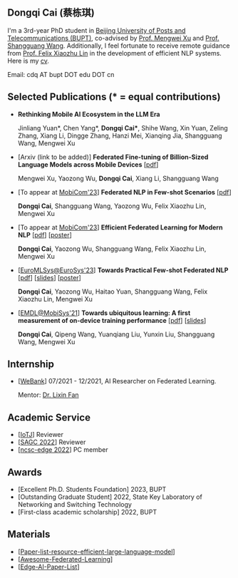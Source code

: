 ## Dongqi Cai (蔡栋琪)

I'm a 3rd-year PhD student in 
[Beijing University of Posts and Telecommunications (BUPT)](https://www.bupt.edu.cn/), co-advised by [Prof. Mengwei Xu](https://xumengwei.github.io/) and [Prof. Shangguang Wang](http://www.sguangwang.com/). 
Additionally, I feel fortunate to receive remote guidance from [Prof. Felix Xiaozhu Lin](https://fxlin.github.io/) in the development of efficient NLP systems.
Here is my [cv](/pdf/cv-cdq.pdf).

<!-- [State Key Laboratory of Networking and Switching Technology](https://sklnst.bupt.edu.cn/), [Computer Science Department](https://scs.bupt.edu.cn/),  -->

<!-- I got my B.S. degree from [BUPT](https://www.bupt.edu.cn/) in 2021. -->

Email: cdq AT bupt DOT edu DOT cn

## Selected Publications (* = equal contributions)

- **Rethinking Mobile AI Ecosystem in the LLM Era**

  Jinliang Yuan\*, Chen Yang\*, **Dongqi Cai\***, Shihe Wang, Xin Yuan, Zeling Zhang, Xiang Li, Dingge Zhang, Hanzi Mei, Xianqing Jia, Shangguang Wang, Mengwei Xu

- \[Arxiv (link to be added)\] **Federated Fine-tuning of Billion-Sized Language Models across Mobile Devices** \[[pdf](pdf/arxiv-forward-fl.pdf)\] 

  Mengwei Xu, Yaozong Wu, **Dongqi Cai**, Xiang Li, Shangguang Wang

- \[To appear at [MobiCom'23](https://www.sigmobile.org/mobicom/2023/)\] **Federated NLP in Few-shot Scenarios** \[[pdf](pdf/MobiCom23-FeS.pdf)\] 

  **Dongqi Cai**, Shangguang Wang, Yaozong Wu, Felix Xiaozhu Lin, Mengwei Xu

- \[To appear at [MobiCom'23](https://www.sigmobile.org/mobicom/2023/)\] **Efficient Federated Learning for Modern NLP** \[[pdf](pdf/MobiCom23-FedAdapter.pdf)\] \[[poster](pdf/TURC-FedAdapter)\]

  **Dongqi Cai**, Yaozong Wu, Shangguang Wang, Felix Xiaozhu Lin, Mengwei Xu

- \[[EuroMLSys@EuroSys'23](https://orange.hosting.lsoft.com/trk/clickp?ref=znwrbbrs9_6-2d8c7_0x33ae25x0148&doi=3578356.3592575)\] **Towards Practical Few-shot Federated NLP** \[[pdf](pdf/main-EuroMLSys23-FedPrompt.pdf)\] \[[slides](slides/EuroMLSys23_Cai.pptx)\] \[[poster](slides/EuroMLSys23_poster.pdf)\]

  **Dongqi Cai**, Yaozong Wu, Haitao Yuan, Shangguang Wang, Felix Xiaozhu Lin, Mengwei Xu

<!-- - \[[IEEE TBD](https://ieeexplore.ieee.org/document/9835002)\] **Accelerating Vertical Federated Learning** \[[pdf](pdf/TBD22.pdf)\]

  **Dongqi Cai**, Tao Fan, Yan Kang, Lixin Fan, Mengwei XU, Shangguang Wang, Qiang Yang -->

- \[[EMDL@MobiSys'21](https://dl.acm.org/doi/abs/10.1145/3469116.3470009)\] **Towards ubiquitous learning: A first measurement of on-device training performance** \[[pdf](pdf/EMDL21.pdf)\] \[[slides](slides/EMDL21_Cai.pptx)\]

  **Dongqi Cai**, Qipeng Wang, Yuanqiang Liu, Yunxin Liu, Shangguang Wang, Mengwei Xu

## Internship
- \[[WeBank](https://fate.readthedocs.io/en/latest/)\] 07/2021 - 12/2021, AI Researcher on Federated Learning. 

  Mentor: [Dr. Lixin Fan](https://scholar.google.fi/citations?user=fOsgdn0AAAAJ&hl=en)

## Academic Service
- \[[IoTJ](https://ieee-iotj.org/)\] Reviewer
- \[[SAGC 2022](https://www.datacom-ieee.org/sagc2022/)\] Reviewer
- \[[ncsc-edge 2022](https://conf.ccf.org.cn/web/api/m9644563065535242241649985902214.action)\] PC member

## Awards
- [Excellent Ph.D. Students Foundation] 2023, BUPT
- [Outstanding Graduate Student] 2022, State Key Laboratory of Networking and Switching Technology
- [First-class academic scholarship] 2022, BUPT

## Materials
- \[[Paper-list-resource-efficient-large-language-model](https://github.com/UbiquitousLearning/Paper-list-resource-efficient-large-language-model)\]
- \[[Awesome-Federated-Learning](https://github.com/chaoyanghe/Awesome-Federated-Learning#Natural-language-Processing)\]
- \[[Edge-AI-Paper-List](https://github.com/xumengwei/Edge-AI-Paper-List)\]
